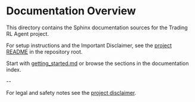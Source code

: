 # Documentation Overview

This directory contains the Sphinx documentation sources for the Trading RL Agent project.

For setup instructions and the Important Disclaimer, see the [project README](../README.md#disclaimer) in the repository root.

Start with [getting_started.md](getting_started.md) or browse the sections in the documentation index.

--

For legal and safety notes see the [project disclaimer](disclaimer.md).
